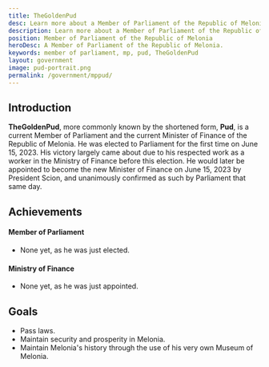 ```yaml
---
title: TheGoldenPud
desc: Learn more about a Member of Parliament of the Republic of Melonia, TheGoldenPud.
description: Learn more about a Member of Parliament of the Republic of Melonia, TheGoldenPud.
position: Member of Parliament of the Republic of Melonia
heroDesc: A Member of Parliament of the Republic of Melonia.
keywords: member of parliament, mp, pud, TheGoldenPud
layout: government
image: pud-portrait.png
permalink: /government/mppud/
---
```


## Introduction
**TheGoldenPud**, more commonly known by the shortened form, **Pud**, is a current Member of Parliament and the current Minister of Finance of the Republic of Melonia. He was elected to Parliament for the first time on June 15, 2023. His victory largely came about due to his respected work as a worker in the Ministry of Finance before this election. He would later be appointed to become the new Minister of Finance on June 15, 2023 by President Scion, and unanimously confirmed as such by Parliament that same day.

## Achievements

#### Member of Parliament
- None yet, as he was just elected.

#### Ministry of Finance
- None yet, as he was just appointed.

## Goals
- Pass laws.
- Maintain security and prosperity in Melonia.
- Maintain Melonia's history through the use of his very own Museum of Melonia.
